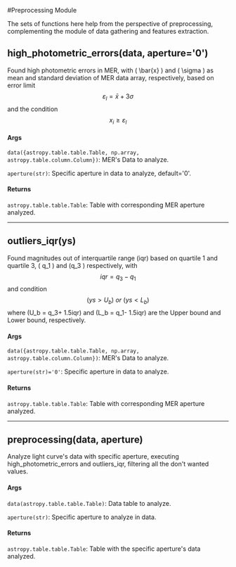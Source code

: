 #Preprocessing Module

The sets of functions here help from the perspective of preprocessing, complementing the module of data gathering and features extraction.

## high_photometric_errors(data, aperture='0')

Found high photometric errors in MER,  with \( \bar{x} \) and \( \sigma \) as mean and standard deviation of MER data array, respectively, based on error limit
$$ \varepsilon_l =  \bar{x} + 3 \sigma$$
and the condition
$$ x_i \geq \varepsilon_l $$

#### Args
`data({astropy.table.table.Table, np.array, astropy.table.column.Column})`: MER's Data to analyze.

`aperture(str)`: Specific aperture in data to analyze, default='0'.

#### Returns
`astropy.table.table.Table`: Table with corresponding MER aperture analyzed.

-------------

## outliers_iqr(ys)

Found magnitudes out of interquartile range (iqr) based on quartile 1 and quartile 3, \( q_1 \) and \(q_3 \) respectively, with 
$$ iqr = q_3-q_1 $$ 
and condition
$$ (ys > U_b)\ or \ (ys < L_b)$$
where \(U_b = q_3+ 1.5iqr\) and \(L_b = q_1- 1.5iqr\) are the Upper bound and Lower bound, respectively.

#### Args
`data({astropy.table.table.Table, np.array, astropy.table.column.Column})`: MER's Data to analyze.

`aperture(str)='0'`: Specific aperture in data to analyze.

#### Returns
`astropy.table.table.Table`: Table with corresponding MER aperture analyzed.

-------------

## preprocessing(data, aperture)

Analyze light curve's data with specific aperture, executing high_photometric_errors and outliers_iqr, filtering all the don't wanted values.

#### Args
`data(astropy.table.table.Table)`: Data table to analyze.

`aperture(str)`: Specific aperture to analyze in data.

#### Returns
`astropy.table.table.Table`: Table with the specific aperture's data analyzed.